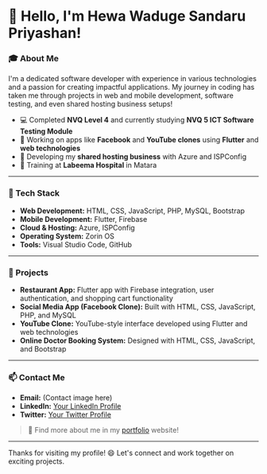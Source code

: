# 👋 Hello, I'm Hewa Waduge Sandaru Priyashan!

### 🎓 About Me
I'm a dedicated software developer with experience in various technologies and a passion for creating impactful applications. My journey in coding has taken me through projects in web and mobile development, software testing, and even shared hosting business setups!

- 💻 Completed **NVQ Level 4** and currently studying **NVQ 5 ICT Software Testing Module**
- 📱 Working on apps like **Facebook** and **YouTube clones** using **Flutter** and **web technologies**
- 🌱 Developing my **shared hosting business** with Azure and ISPConfig
- 💼 Training at **Labeema Hospital** in Matara

---

### 🔧 Tech Stack
- **Web Development:** HTML, CSS, JavaScript, PHP, MySQL, Bootstrap
- **Mobile Development:** Flutter, Firebase
- **Cloud & Hosting:** Azure, ISPConfig
- **Operating System:** Zorin OS
- **Tools:** Visual Studio Code, GitHub

---

### 🚀 Projects
- **Restaurant App:** Flutter app with Firebase integration, user authentication, and shopping cart functionality
- **Social Media App (Facebook Clone):** Built with HTML, CSS, JavaScript, PHP, and MySQL
- **YouTube Clone:** YouTube-style interface developed using Flutter and web technologies
- **Online Doctor Booking System:** Designed with HTML, CSS, JavaScript, and Bootstrap

---

### 📫 Contact Me
- **Email:** (Contact image here)
- **LinkedIn:** [Your LinkedIn Profile](https://linkedin.com/in/your-profile)
- **Twitter:** [Your Twitter Profile](https://twitter.com/your-profile)

> 📌 Find more about me in my [portfolio](https://yourportfolio.com) website!

---

Thanks for visiting my profile! 😄 Let's connect and work together on exciting projects.
